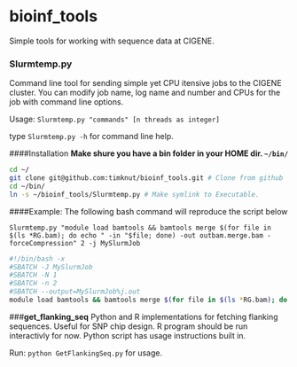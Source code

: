 bioinf_tools
============

Simple tools for working with sequence data at CIGENE.
### **Slurmtemp.py**
Command line tool for sending simple yet CPU itensive jobs to the CIGENE cluster. 
You can modify job name, log name and number and CPUs for the job with command line options.

Usage: `Slurmtemp.py "commands" [n threads as integer]`

type `Slurmtemp.py -h` for command line help.


####Installation
**Make shure you have a bin folder in your HOME dir. `~/bin/`**
```bash
cd ~/
git clone git@github.com:timknut/bioinf_tools.git # Clone from github
cd ~/bin/
ln -s ~/bioinf_tools/Slurmtemp.py # Make symlink to Executable.
```

####Example:
The following bash command will reproduce the script below

`Slurmtemp.py "module load bamtools && bamtools merge $(for file in $(ls *RG.bam); do echo " -in "$file; done) -out outbam.merge.bam -forceCompression" 2 -j MySlurmJob`

```bash
#!/bin/bash -x
#SBATCH -J MySlurmJob
#SBATCH -N 1
#SBATCH -n 2
#SBATCH --output=MySlurmJob%j.out 
module load bamtools && bamtools merge $(for file in $(ls *RG.bam); do echo " -in "$file; done) -out outbam.merge.bam -forceCompression
```

###**get_flanking_seq**
Python and R implementations for fetching flanking sequences. Useful for SNP chip design.
R program should be run interactivly for now. Python script has usage instructions built in.

Run: `python GetFlankingSeq.py` for usage.
